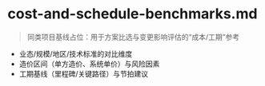 # cost-and-schedule-benchmarks.md

> 同类项目基线占位：用于方案比选与变更影响评估的“成本/工期”参考

- 业态/规模/地区/技术标准的对比维度
- 造价区间（单方造价、系统单价）与风险因素
- 工期基线（里程碑/关键路径）与节拍建议
